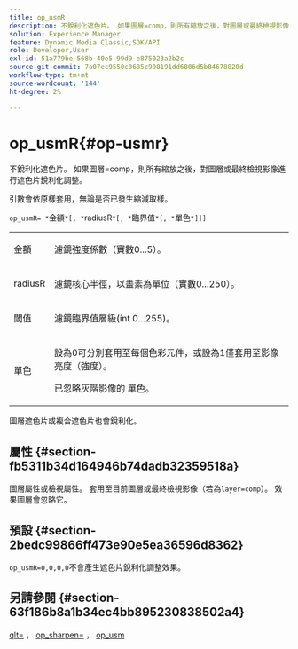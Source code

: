 ```yaml
---
title: op_usmR
description: 不銳利化遮色片。 如果圖層=comp，則所有縮放之後，對圖層或最終檢視影像進行遮色片銳利化調整。
solution: Experience Manager
feature: Dynamic Media Classic,SDK/API
role: Developer,User
exl-id: 51a779be-568b-40e5-99d9-e875023a2b2c
source-git-commit: 7a07ec9550c0685c908191dd6806d5b84678820d
workflow-type: tm+mt
source-wordcount: '144'
ht-degree: 2%

---
```


# op_usmR{#op-usmr}

不銳利化遮色片。 如果圖層=comp，則所有縮放之後，對圖層或最終檢視影像進行遮色片銳利化調整。

引數會依原樣套用，無論是否已發生縮減取樣。

`op_usmR= *`金額`*[, *`radiusR`*[, *`臨界值`*[, *`單色`*]]]`

<table id="simpletable_0697E3BCB45F41C494D93A6017ADD2BF"> 
 <tr class="strow"> 
  <td class="stentry"> <p><span class="codeph"><span class="varname">金額</span></span> </p></td> 
  <td class="stentry"> <p>濾鏡強度係數（實數0...5）。 </p></td> 
 </tr> 
 <tr class="strow"> 
  <td class="stentry"> <p><span class="codeph"><span class="varname"> radiusR</span></span> </p></td> 
  <td class="stentry"> <p>濾鏡核心半徑，以畫素為單位（實數0...250）。 </p></td> 
 </tr> 
 <tr class="strow"> 
  <td class="stentry"> <p><span class="codeph"><span class="varname">閾值</span></span> </p></td> 
  <td class="stentry"> <p>濾鏡臨界值層級(int 0...255)。 </p></td> 
 </tr> 
 <tr class="strow"> 
  <td class="stentry"> <p><span class="codeph"><span class="varname">單色</span></span> </p></td> 
  <td class="stentry"> <p>設為0可分別套用至每個色彩元件，或設為1僅套用至影像亮度（強度）。 </p> <p>已忽略灰階影像的<span class="codeph"> <span class="varname">單色</span></span>。 </p> </td> 
 </tr> 
</table>

圖層遮色片或複合遮色片也會銳利化。

## 屬性 {#section-fb5311b34d164946b74dadb32359518a}

圖層屬性或檢視屬性。 套用至目前圖層或最終檢視影像（若為`layer=comp`）。 效果圖層會忽略它。

## 預設 {#section-2bedc99866ff473e90e5ea36596d8362}

`op_usmR=0,0,0,0`不會產生遮色片銳利化調整效果。

## 另請參閱 {#section-63f186b8a1b34ec4bb895230838502a4}

[qlt=](../../../../../is-api/http-ref/image-serving-api-ref/c-http-protocol-reference/c-command-reference/r-is-http-qlt.md#reference-f69ed0758c784b0385d979820546d352) ， [op_sharpen=](../../../../../is-api/http-ref/image-serving-api-ref/c-http-protocol-reference/c-command-reference/r-op-sharpen.md#reference-c32573230c6140f883efdaa201ea8541) ， [op_usm](../../../../../is-api/http-ref/image-serving-api-ref/c-http-protocol-reference/c-command-reference/r-op-usm.md#reference-51ac75adadfe4346ab60953192d0a1aa)
